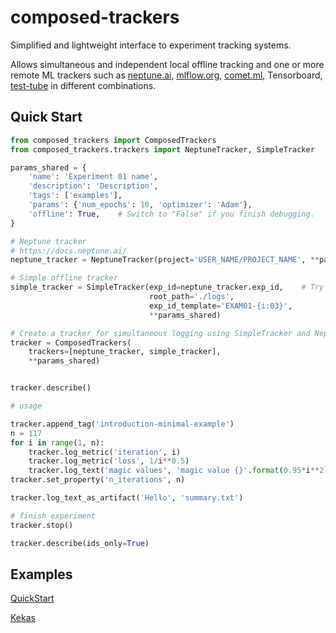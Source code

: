 # composed-trackers

Simplified and lightweight interface to experiment tracking systems.

Allows simultaneous and independent local offline tracking and one or more remote ML trackers such as [neptune.ai](https://neptune.ai/), [mlflow.org](https://mlflow.org/docs/latest/tracking.html), [comet.ml](https://www.comet.ml/site/), Tensorboard, [test-tube](https://williamfalcon.github.io/test-tube/) in different combinations. 


## Quick Start

```python
from composed_trackers import ComposedTrackers
from composed_trackers.trackers import NeptuneTracker, SimpleTracker

params_shared = {
    'name': 'Experiment 01 name',
    'description': 'Description',
    'tags': ['examples'],
    'params': {'num_epochs': 10, 'optimizer': 'Adam'},
    'offline': True,    # Switch to "False" if you finish debugging.
}

# Neptune tracker
# https://docs.neptune.ai/
neptune_tracker = NeptuneTracker(project='USER_NAME/PROJECT_NAME', **params_shared)

# Simple offline tracker
simple_tracker = SimpleTracker(exp_id=neptune_tracker.exp_id,    # Try to use neptune_tracker.exp_id
                               root_path='./logs',
                               exp_id_template='EXAM01-{i:03}',
                               **params_shared)

# Create a tracker for simultaneous logging using SimpleTracker and NeptuneTracker.
tracker = ComposedTrackers(
    trackers=[neptune_tracker, simple_tracker],
    **params_shared)


tracker.describe()

# usage

tracker.append_tag('introduction-minimal-example')
n = 117
for i in range(1, n):
    tracker.log_metric('iteration', i)
    tracker.log_metric('loss', 1/i**0.5)
    tracker.log_text('magic values', 'magic value {}'.format(0.95*i**2))
tracker.set_property('n_iterations', n)

tracker.log_text_as_artifact('Hello', 'summary.txt')

# finish experiment
tracker.stop()

tracker.describe(ids_only=True)
```

## Examples

[QuickStart](https://github.com/goodok/composed-trackers/tree/master/examples/minimal)

[Kekas](https://github.com/goodok/composed-trackers/tree/master/examples/kekas)

